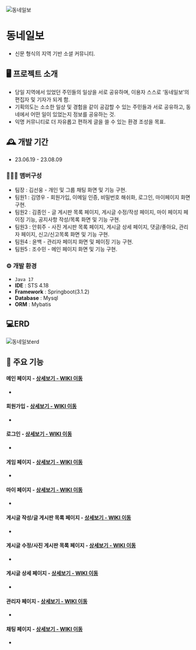 ![동네일보](https://github.com/jong9810/town/assets/109285716/ecb09f81-8278-431e-9acd-3f8e0326567b)



# 동네일보
-	신문 형식의 지역 기반 소셜 커뮤니티.

## 🖥️ 프로젝트 소개
-	당일 지역에서 있었던 주민들의 일상을 서로 공유하며, 이용자 스스로 ‘동네일보’의 편집자 및 기자가 되게 함.
-	기획의도는 소소한 일상 및 경험을 같이 공감할 수 있는 주민들과 서로 공유하고, 동네에서 어떤 일이 있었는지 정보를 공유하는 것.
-	익명 커뮤니티로 더 자유롭고 편하게 글을 쓸 수 있는 환경 조성을 목표.

## 🕰️ 개발 기간
* 23.06.19 - 23.08.09

### 🧑‍🤝‍🧑 맴버구성
 - 팀장  : 김선웅 - 개인 및 그룹 채팅 화면 및 기능 구현.
 - 팀원1 : 김영우 - 회원가입, 이메일 인증, 비밀번호 해쉬화, 로그인, 마이페이지 화면 구현.
 - 팀원2 : 김종인 - 글 게시판 목록 페이지, 게시글 수정/작성 페이지, 마이 페이지 페이징 기능, 공지사항 작성/목록 화면 및 기능 구현.
 - 팀원3 : 안휘주 - 사진 게시판 목록 페이지, 게시글 상세 페이지, 댓글/좋아요, 관리자 페이지, 신고/신고목록 화면 및 기능 구현.
 - 팀원4 : 윤백 - 관리자 페이지 화면 및 페이징 기능 구현.
 - 팀원5 : 조수민 - 메인 페이지 화면 및 기능 구현.

### ⚙️ 개발 환경
- `Java 17`
- **IDE** : STS 4.18
- **Framework** : Springboot(3.1.2)
- **Database** : Mysql
- **ORM** : Mybatis

## 💻ERD

![동네일보erd](https://github.com/jong9810/town/assets/109285716/3ed83cf8-ebfd-42cb-b02f-0802f60dc6ff)


## 📌 주요 기능
#### 메인 페이지 - <a href="" >상세보기 - WIKI 이동</a>
- 
#### 회원가입 - <a href="" >상세보기 - WIKI 이동</a>
- 
#### 로그인 - <a href="" >상세보기 - WIKI 이동</a>
- 
#### 게임 페이지 - <a href="" >상세보기 - WIKI 이동</a>
- 
#### 마이 페이지 - <a href="" >상세보기 - WIKI 이동</a>
- 
#### 게시글 작성/글 게시판 목록 페이지 - <a href="" >상세보기 - WIKI 이동</a>
- 
#### 게시글 수정/사진 게시판 목록 페이지 - <a href="" >상세보기 - WIKI 이동</a>
- 
#### 게시글 상세 페이지 - <a href="" >상세보기 - WIKI 이동</a>
- 
#### 관리자 페이지 - <a href="" >상세보기 - WIKI 이동</a>
- 
#### 채팅 페이지 - <a href="" >상세보기 - WIKI 이동</a>
- 

